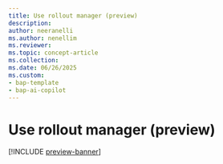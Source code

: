 ```yaml
---
title: Use rollout manager (preview)
description: 
author: neeranelli
ms.author: nenellim
ms.reviewer: 
ms.topic: concept-article
ms.collection: 
ms.date: 06/26/2025
ms.custom: 
- bap-template
- bap-ai-copilot
---
```


# Use rollout manager (preview)

[!INCLUDE [preview-banner](~/../shared-content/shared/preview-includes/preview-note-d365.md)]